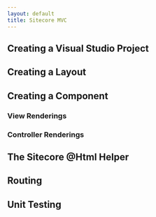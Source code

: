 ```yaml
---
layout: default
title: Sitecore MVC
---
```


## Creating a Visual Studio Project

## Creating a Layout

## Creating a Component

### View Renderings

### Controller Renderings

## The Sitecore @Html Helper

## Routing

## Unit Testing